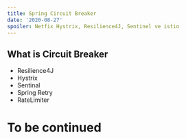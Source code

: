 ```yaml
---
title: Spring Circuit Breaker
date: '2020-08-27'
spoiler: Netfix Hystrix, Resilience4J, Sentinel ve istio
---
```


## What is Circuit Breaker
- Resilience4J
- Hystrix 
- Sentinal 
- Spring Retry
- RateLimiter

# To be continued
